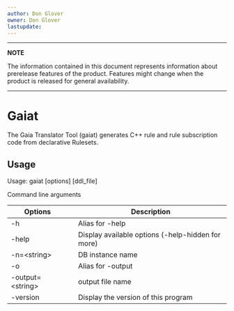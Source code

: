 ```yaml
---
author: Don Glover
owner: Don Glover
lastupdate: 
---
```



---
**NOTE**

The information contained in this document represents information about prerelease features of the product. Features might change when the product is released for general availability.

---
# Gaiat

The Gaia Translator Tool (gaiat) generates C++ rule and rule subscription code from declarative Rulesets.

## Usage

Usage: gaiat [options] [ddl_file]

Command line arguments


| **Options**       |                       | **Description**       |
|-------------------|-----------------------|-----------------------|
| -h                | |Alias for -help					|
| -help             | |Display available options (-help-hidden for more)|
|  -n=\<string>      | |DB instance name					|
|  -o               | |Alias for -output				|
|  -output=\<string> | |output file name					|
|  -version         | |Display the version of this program		|